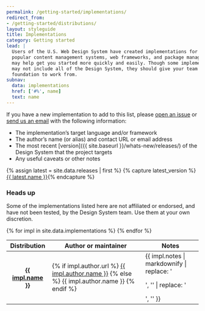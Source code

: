 ```yaml
---
permalink: /getting-started/implementations/
redirect_from:
- /getting-started/distributions/
layout: styleguide
title: Implementations
category: Getting started
lead: |
  Users of the U.S. Web Design System have created implementations for
  popular content management systems, web frameworks, and package managers that
  may help get you started more quickly and easily. Though some implementations
  may not include all of the Design System, they should give your team a strong
  foundation to work from.
subnav:
  data: implementations
  href: ['#%', name]
  text: name
---
```


If you have a new implementation to add to this list, please [open an issue] or [send us an email] with the following information:

* The implementation’s target language and/or framework
* The author’s name (or alias) and contact URL or email address
* The most recent [version]({{ site.baseurl }}/whats-new/releases/) of the Design System that the project targets
* Any useful caveats or other notes

{% assign latest = site.data.releases | first %}
{% capture latest_version %}<a href="{{ site.baseurl }}/whats-new/releases/#version-{{ latest.name | slugify }}">{{ latest.name }}</a>{% endcapture %}

<div class="usa-alert usa-alert-warning">
  <div class="usa-alert-body">
    <h3 class="usa-alert-heading">Heads up</h3>
    <p class="usa-alert-text">Some of the implementations listed here are not affiliated or endorsed, and have not been tested, by the Design System team. Use them at your own discretion.</p>
  </div>
</div>

<table>
  <thead>
    <tr>
      <th>Distribution</th>
      <th>Author or maintainer</th>
      <th>Notes</th>
    </tr>
  </thead>
{% for impl in site.data.implementations %}
  <tr id="{% if impl.id %}{{ impl.id }}{% else %}{{ impl.name | slugify }}{% endif %}">
    <th scope="row">
      <strong><a href="{{ impl.url }}">{{ impl.name }}</a></strong>
    </th>
    <td>
      {% if impl.author.url %}
      <a href="{{ impl.author.url }}">{{ impl.author.name }}</a>
      {% else %}
      {{ impl.author.name }}
      {% endif %}
    </td>
    <td>{{ impl.notes | markdownify | replace: '<p>', '' | replace: '</p>', '' }}</td>
  </tr>
{% endfor %}
</table>

[open an issue]: https://github.com/uswds/uswds-docs/issues/new
[send us an email]: mailto:uswds@gsa.gov
